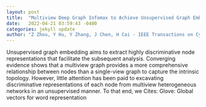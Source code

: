 ```yaml
---
layout: post
title:  "Multiview Deep Graph Infomax to Achieve Unsupervised Graph Embedding"
date:   2022-04-21 03:59:43 -0400
categories: jekyll update
author: "Z Zhou, Y Hu, Y Zhang, J Chen, H Cai - IEEE Transactions on Cybernetics, 2022"
---
```

Unsupervised graph embedding aims to extract highly discriminative node representations that facilitate the subsequent analysis. Converging evidence shows that a multiview graph provides a more comprehensive relationship between nodes than a single-view graph to capture the intrinsic topology. However, little attention has been paid to excavating discriminative representations of each node from multiview heterogeneous networks in an unsupervised manner. To that end, we Cites: Glove: Global vectors for word representation